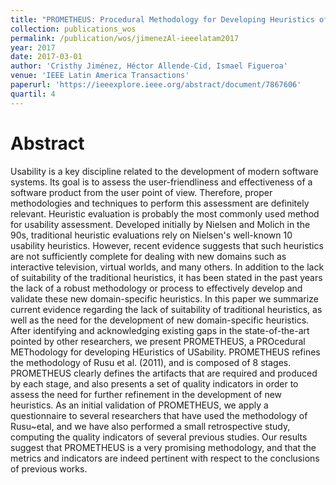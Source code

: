 ```yaml
---
title: "PROMETHEUS: Procedural Methodology for Developing Heuristics of Usability"
collection: publications_wos
permalink: /publication/wos/jimenezAl-ieeelatam2017
year: 2017
date: 2017-03-01
author: 'Cristhy Jiménez, Héctor Allende-Cid, Ismael Figueroa'
venue: 'IEEE Latin America Transactions'
paperurl: 'https://ieeexplore.ieee.org/abstract/document/7867606'
quartil: 4
---
```


# Abstract

Usability is a key discipline related to the development of modern software systems. Its goal is to assess the user-friendliness and effectiveness of a software product from the user point of view. Therefore, proper methodologies and techniques to perform this assessment are definitely relevant. Heuristic evaluation is probably the most commonly used method for usability assessment. Developed initially by Nielsen and Molich in the 90s, traditional heuristic evaluations rely on Nielsen's well-known 10 usability heuristics. However, recent evidence suggests that such heuristics are not sufficiently complete for dealing with new domains such as interactive television, virtual worlds, and many others. In addition to the lack of suitability of the traditional heuristics, it has been stated in the past years the lack of a robust methodology or process to effectively develop and validate these new domain-specific heuristics. In this paper we summarize current evidence regarding the lack of suitability of traditional heuristics, as well as the need for the development of new domain-specific heuristics. After identifying and acknowledging existing gaps in the state-of-the-art pointed by other researchers, we present PROMETHEUS, a PROcedural METhodology for developing HEuristics of USability. PROMETHEUS refines the methodology of Rusu et al. (2011), and is composed of 8 stages. PROMETHEUS clearly defines the artifacts that are required and produced by each stage, and also presents a set of quality indicators in order to assess the need for further refinement in the development of new heuristics. As an initial validation of PROMETHEUS, we apply a questionnaire to several researchers that have used the methodology of Rusu~etal, and we have also performed a small retrospective study, computing the quality indicators of several previous studies. Our results suggest that PROMETHEUS is a very promising methodology, and that the metrics and indicators are indeed pertinent with respect to the conclusions of previous works.